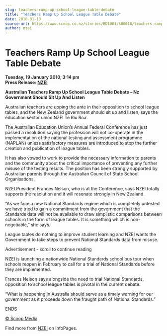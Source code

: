 ```yaml
---
slug: teachers-ramp-up-school-league-table-debate
title: "Teachers Ramp Up School League Table Debate"
date: 2010-01-19
source-url: https://www.scoop.co.nz/stories/ED1001/S00018/teachers-ramp-up-school-league-table-debate.htm
author: nzei
---
```

Teachers Ramp Up School League Table Debate
===========================================

**Tuesday, 19 January 2010, 3:14 pm**  
**Press Release: [NZEI](https://info.scoop.co.nz/NZEI)**

**Australian Teachers Ramp Up School League Table Debate – Nz Government Should Sit Up And Listen**

Australian teachers are upping the ante in their opposition to school league tables, and the New Zealand government should sit up and listen, says the education sector union NZEI Te Riu Roa.

The Australian Education Union’s Annual Federal Conference has just passed a resolution saying the profession will not co-operate in the implementation of the national testing and assessment programme (NAPLAN) unless satisfactory measures are introduced to stop the further creation and publication of league tables.

It has also vowed to work to provide the necessary information to parents and the community about the critical importance of preventing any further misuse of the testing results. The position has been strongly supported by Australian parents through the Australian Council of State School Organisations.

NZEI President Frances Nelson, who is at the Conference, says NZEI totally supports the resolution and it will resonate strongly in New Zealand.

“As we face a new National Standards regime which is completely untested we have tried to gain a commitment from the government that the Standards data will not be available to draw simplistic comparisons between schools in the form of league tables. It is something which is non-negotiable,” she says.

League tables do nothing to improve student learning and NZEI wants the Government to take steps to prevent National Standards data from misuse.

Advertisement - scroll to continue reading





NZEI is launching a nationwide National Standards school bus tour when schools reopen in February to call for a trial of National Standards before they are implemented.

Frances Nelson says alongside the need to trial National Standards, opposition to school league tables is pivotal in the current debate.

“What is happening in Australia should serve as a timely warning for our government as it proceeds down the fraught path of National Standards.”

ENDS

[© Scoop Media](http://www.scoop.co.nz/about/terms.html)

Find more from [NZEI](https://info.scoop.co.nz/NZEI) on InfoPages.